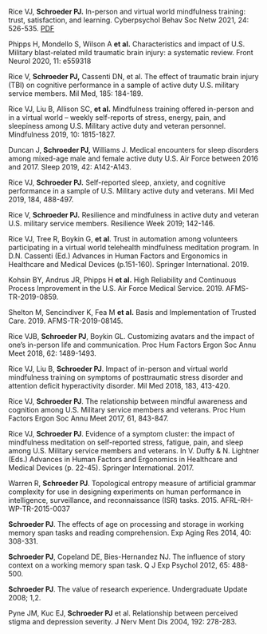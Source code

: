 Rice VJ, **Schroeder PJ.** In-person and virtual world mindfulness training: trust, satisfaction, and learning. Cyberpsychol Behav Soc Netw 2021, 24: 526-535.  <a href="https://github.com/pjschroeder/Publications/blob/main/Rice_2021_In%20Person%20and%20Virtual%20World%20Mindfulness%20Training%20Trust%20Satisfaction%20and%20Learning.pdf" target="\_blank"> PDF </a> 

Phipps H, Mondello S, Wilson A **et al.** Characteristics and impact of U.S. Military blast-related mild traumatic brain injury: a systematic review. Front Neurol 2020, 11: e559318

Rice V, **Schroeder PJ,** Cassenti DN, et al. The effect of traumatic brain injury (TBI) on cognitive performance in a sample of active duty U.S. military service members. Mil Med, 185: 184-189.

Rice VJ, Liu B, Allison SC, **et al.** Mindfulness training offered in-person and in a virtual world – weekly self-reports of stress, energy, pain, and sleepiness among U.S. Military active duty and veteran personnel. Mindfulness 2019, 10: 1815-1827. 

Duncan J, **Schroeder PJ,** Williams J. Medical encounters for sleep disorders among mixed-age male and female active duty U.S. Air Force between 2016 and 2017. Sleep 2019, 42: A142-A143. 

Rice VJ, **Schroeder PJ.** Self-reported sleep, anxiety, and cognitive performance in a sample of U.S. Military active duty and veterans. Mil Med 2019, 184, 488-497. 

Rice V, **Schroeder PJ.** Resilience and mindfulness in active duty and veteran U.S. military service members. Resilience Week 2019; 142-146.

Rice VJ, Tree R, Boykin G, **et al**. Trust in automation among volunteers participating in a virtual world telehealth mindfulness meditation program. In D.N. Cassenti (Ed.) Advances in Human Factors and Ergonomics in Healthcare and Medical Devices (p.151-160). Springer International. 2019.

Kohsin BY, Andrus JR, Phipps H **et al.** High Reliability and Continuous Process Improvement in the U.S. Air Force Medical Service. 2019. AFMS-TR-2019-0859.

Shelton M, Sencindiver K, Fea M **et al.** Basis and Implementation of Trusted Care. 2019. AFMS-TR-2019-08145.

Rice VJB, **Schroeder PJ**, Boykin GL. Customizing avatars and the impact of one’s in-person life and communication. Proc Hum Factors Ergon Soc Annu Meet 2018, 62: 1489-1493. 

Rice VJ, Liu B, **Schroeder PJ**. Impact of in-person and virtual world mindfulness training on symptoms of posttraumatic stress disorder and attention deficit hyperactivity disorder. Mil Med 2018, 183, 413-420. 

Rice VJ, **Schroeder PJ**. The relationship between mindful awareness and cognition among U.S. Military service members and veterans. Proc Hum Factors Ergon Soc Annu Meet 2017, 61, 843-847. 

Rice VJ, **Schroeder PJ**. Evidence of a symptom cluster: the impact of mindfulness meditation on self-reported stress, fatigue, pain, and sleep among U.S. Military service members and veterans. In V. Duffy & N. Lightner (Eds.) Advances in Human Factors and Ergonomics in Healthcare and Medical Devices (p. 22-45). Springer International. 2017. 

Warren R, **Schroeder PJ**. Topological entropy measure of artificial grammar complexity for use in designing experiments on human performance in intelligence, surveillance, and reconnaissance (ISR) tasks. 2015. AFRL-RH-WP-TR-2015-0037 

**Schroeder PJ**. The effects of age on processing and storage in working memory span tasks and reading comprehension. Exp Aging Res 2014, 40: 308-331. 

**Schroeder PJ**, Copeland DE, Bies-Hernandez NJ. The influence of story context on a working memory span task. Q J Exp Psychol 2012, 65: 488-500. 

**Schroeder PJ**. The value of research experience. Undergraduate Update 2008; 1,2. 

Pyne JM, Kuc EJ, **Schroeder PJ** et al. Relationship between perceived stigma and depression severity. J Nerv Ment Dis 2004, 192: 278-283.
